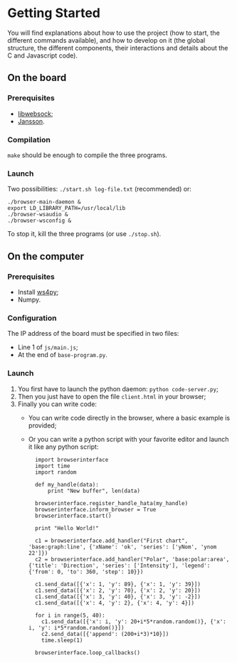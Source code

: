 # Getting Started

You will find explanations about how to use the project (how to start, the different commands available), and how to develop on it (the global structure, the different components, their interactions and details about the C and Javascript code).

## On the board

### Prerequisites

* [libwebsock](https://github.com/payden/libwebsock);
* [Jansson](http://www.digip.org/jansson/).

### Compilation

`make` should be enough to compile the three programs.

### Launch

Two possibilities: `./start.sh log-file.txt` (recommended) or:

    ./browser-main-daemon &
    export LD_LIBRARY_PATH=/usr/local/lib
    ./browser-wsaudio &
    ./browser-wsconfig &

To stop it, kill the three programs (or use `./stop.sh`).

## On the computer

### Prerequisites

* Install [ws4py](https://ws4py.readthedocs.io/en/latest/);
* Numpy.


### Configuration

The IP address of the board must be specified in two files:

* Line 1 of `js/main.js`;
* At the end of `base-program.py`.

### Launch

1. You first have to launch the python daemon: `python code-server.py`;
2. Then you just have to open the file `client.html` in your browser;
3. Finally you can write code:
    - You can write code directly in the browser, where a basic example is provided;
    - Or you can write a python script with your favorite editor and launch it like any python script:

            import browserinterface
            import time
            import random

            def my_handle(data):
                print "New buffer", len(data)

            browserinterface.register_handle_hata(my_handle)
            browserinterface.inform_browser = True
            browserinterface.start()

            print "Hello World!"

            c1 = browserinterface.add_handler("First chart", 'base:graph:line', {'xName': 'ok', 'series': ['yNom', 'ynom 22']})
            c2 = browserinterface.add_handler("Polar", 'base:polar:area', {'title': 'Direction', 'series': ['Intensity'], 'legend': {'from': 0, 'to': 360, 'step': 10}})

            c1.send_data([{'x': 1, 'y': 89}, {'x': 1, 'y': 39}])
            c1.send_data([{'x': 2, 'y': 70}, {'x': 2, 'y': 20}])
            c1.send_data([{'x': 3, 'y': 40}, {'x': 3, 'y': -2}])
            c1.send_data([{'x': 4, 'y': 2}, {'x': 4, 'y': 4}])

            for i in range(5, 40):
              c1.send_data([{'x': i, 'y': 20+i*5*random.random()}, {'x': i, 'y': i*5*random.random()}])
              c2.send_data([{'append': (200+i*3)*10}])
              time.sleep(1)

            browserinterface.loop_callbacks()
